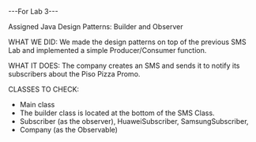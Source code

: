 ---For Lab 3---

Assigned Java Design Patterns: Builder and Observer

WHAT WE DID:
We made the design patterns on top of the previous SMS Lab and implemented a simple Producer/Consumer function.

WHAT IT DOES:
The company creates an SMS and sends it to notify its subscribers about the Piso Pizza Promo.

CLASSES TO CHECK:

- Main class 
- The builder class is located at the bottom of the SMS Class. 
- Subscriber (as the observer), HuaweiSubscriber, SamsungSubscriber, 
- Company (as the Observable)
